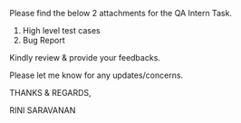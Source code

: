 Please find the below 2 attachments for the QA Intern Task.
1. High level test cases
2. Bug Report

Kindly review & provide your feedbacks.

Please let me know for any updates/concerns.

THANKS & REGARDS,

RINI SARAVANAN

